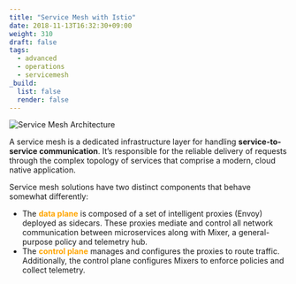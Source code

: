 ```yaml
---
title: "Service Mesh with Istio"
date: 2018-11-13T16:32:30+09:00
weight: 310
draft: false
tags:
  - advanced
  - operations
  - servicemesh
_build:
  list: false
  render: false
---
```


![Service Mesh Architecture](/images/istio/istio-intro1.png)

A service mesh is a dedicated infrastructure layer for handling **service-to-service communication**. It’s responsible for the reliable delivery of requests through the complex topology of services that comprise a modern, cloud native application.

Service mesh solutions have two distinct components that behave somewhat differently:

* The <span style="color:orange">**data plane**</span> is composed of a set of intelligent proxies (Envoy) deployed as sidecars. These proxies mediate and control all network communication between microservices along with Mixer, a general-purpose policy and telemetry hub.
* The <span style="color:orange">**control plane**</span> manages and configures the proxies to route traffic. Additionally, the control plane configures Mixers to enforce policies and collect telemetry.
